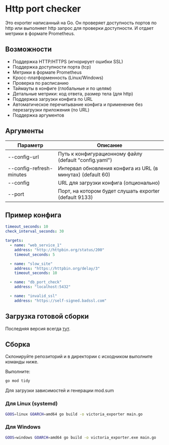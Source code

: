 # Http port checker
Это exporter написанный на Go. Он проверяет доступность портов по http или выполняет http запрос для проверки доступности. И отдает метрики в формате Prometheus.

## Возможности
* Поддержка HTTP/HTTPS (игнорирует ошибки SSL)
* Поддержка доступности порта (tcp)
* Метрики в формате Prometheus
* Кросс-платформенность (Linux/Windows)
* Проверка по расписанию
* Таймауты в конфиге (глобальные и по целям)
* Детальные метрики: код ответа, размер тела (для http)
* Поддержка загрузки конфига по URL
* Автоматическое перечитывание конфига и применение без перезагрузки приложения (по URL)
* Поддержка аргументов

## Аргументы
| Параметр  | Описание |
| ------------- | ------------- |
|--config-url| Путь к конфигурационному файлу (default "config.yaml")|
|--config-refresh-minutes|Интервал обновления конфига из URL (в минутах) (default 60)|
|--config|URL для загрузки конфига (опционально)|
|--port|Порт, на котором будет слушать exporter (default 9133)|

## Пример конфига
```yaml
timeout_seconds: 10
check_interval_seconds: 30

targets:
  - name: "web_service_1"
    address: "http://httpbin.org/status/200"
    timeout_seconds: 5

  - name: "slow_site"
    address: "https://httpbin.org/delay/3"
    timeout_seconds: 10

  - name: "db_port_check"
    address: "localhost:5432"

  - name: "invalid_ssl"
    address: "https://self-signed.badssl.com"
```

## Загрузка готовой сборки
Последняя версия всегда [тут](https://github.com/sx66627/vm_http_port_checker/releases/).  

## Сборка

Склонируйте репозиторий и в директории с исходником выполните команды ниже.

Выполните:
```bash
go mod tidy
```
Для загрузки зависимостей и генерации mod.sum

### Для Linux (systemd)
```bash
GOOS=linux GOARCH=amd64 go build -o victoria_exporter main.go
```

### Для Windows
```bash
GOOS=windows GOARCH=amd64 go build -o victoria_exporter.exe main.go
```
